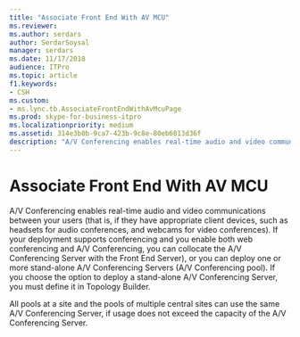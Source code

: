 ```yaml
---
title: "Associate Front End With AV MCU"
ms.reviewer: 
ms.author: serdars
author: SerdarSoysal
manager: serdars
ms.date: 11/17/2018
audience: ITPro
ms.topic: article
f1.keywords:
- CSH
ms.custom:
- ms.lync.tb.AssociateFrontEndWithAvMcuPage
ms.prod: skype-for-business-itpro
ms.localizationpriority: medium
ms.assetid: 314e3b0b-9ca7-423b-9c8e-80eb6013d36f
description: "A/V Conferencing enables real-time audio and video communications between your users (that is, if they have appropriate client devices, such as headsets for audio conferences, and webcams for video conferences). If your deployment supports conferencing and you enable both web conferencing and A/V Conferencing, you can collocate the A/V Conferencing Server with the Front End Server), or you can deploy one or more stand-alone A/V Conferencing Servers (A/V Conferencing pool). If you choose the option to deploy a stand-alone A/V Conferencing Server, you must define it in Topology Builder."
---
```


# Associate Front End With AV MCU
 
A/V Conferencing enables real-time audio and video communications between your users (that is, if they have appropriate client devices, such as headsets for audio conferences, and webcams for video conferences). If your deployment supports conferencing and you enable both web conferencing and A/V Conferencing, you can collocate the A/V Conferencing Server with the Front End Server), or you can deploy one or more stand-alone A/V Conferencing Servers (A/V Conferencing pool). If you choose the option to deploy a stand-alone A/V Conferencing Server, you must define it in Topology Builder.
  
All pools at a site and the pools of multiple central sites can use the same A/V Conferencing Server, if usage does not exceed the capacity of the A/V Conferencing Server. 
  

